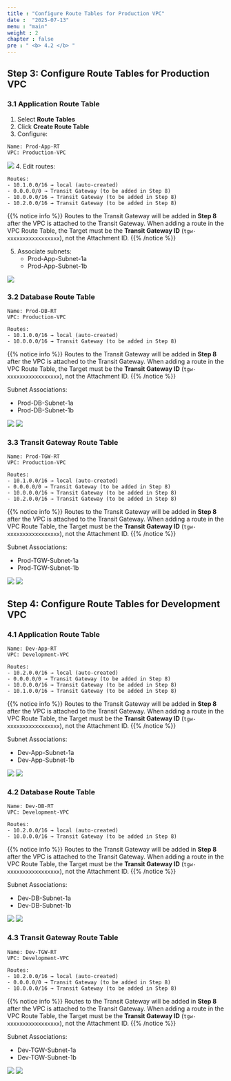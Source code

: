 ```yaml
---
title : "Configure Route Tables for Production VPC"
date :  "2025-07-13" 
menu : "main"
weight : 2
chapter : false
pre : " <b> 4.2 </b> "
---
```


## Step 3: Configure Route Tables for Production VPC

### 3.1 Application Route Table

1. Select **Route Tables**
2. Click **Create Route Table**
3. Configure:

```
Name: Prod-App-RT
VPC: Production-VPC
```
![](/images/4.spoke-vpcs/hinh-21.png)
4. Edit routes:

```
Routes:
- 10.1.0.0/16 → local (auto-created)
- 0.0.0.0/0 → Transit Gateway (to be added in Step 8)
- 10.0.0.0/16 → Transit Gateway (to be added in Step 8)
- 10.2.0.0/16 → Transit Gateway (to be added in Step 8)
```

{{% notice info %}}
Routes to the Transit Gateway will be added in **Step 8** after the VPC is attached to the Transit Gateway. When adding a route in the VPC Route Table, the Target must be the **Transit Gateway ID** (`tgw-xxxxxxxxxxxxxxxxx`), not the Attachment ID.
{{% /notice %}}

5. Associate subnets:
   - Prod-App-Subnet-1a
   - Prod-App-Subnet-1b

![](/images/4.spoke-vpcs/hinh-22.png)
### 3.2 Database Route Table

```
Name: Prod-DB-RT
VPC: Production-VPC

Routes:
- 10.1.0.0/16 → local (auto-created)
- 10.0.0.0/16 → Transit Gateway (to be added in Step 8)
```

{{% notice info %}}
Routes to the Transit Gateway will be added in **Step 8** after the VPC is attached to the Transit Gateway. When adding a route in the VPC Route Table, the Target must be the **Transit Gateway ID** (`tgw-xxxxxxxxxxxxxxxxx`), not the Attachment ID.
{{% /notice %}}

Subnet Associations:
- Prod-DB-Subnet-1a
- Prod-DB-Subnet-1b

![](/images/4.spoke-vpcs/hinh-23.png)
![](/images/4.spoke-vpcs/hinh-24.png)
### 3.3 Transit Gateway Route Table

```
Name: Prod-TGW-RT
VPC: Production-VPC

Routes:
- 10.1.0.0/16 → local (auto-created)
- 0.0.0.0/0 → Transit Gateway (to be added in Step 8)
- 10.0.0.0/16 → Transit Gateway (to be added in Step 8)
- 10.2.0.0/16 → Transit Gateway (to be added in Step 8)
```

{{% notice info %}}
Routes to the Transit Gateway will be added in **Step 8** after the VPC is attached to the Transit Gateway. When adding a route in the VPC Route Table, the Target must be the **Transit Gateway ID** (`tgw-xxxxxxxxxxxxxxxxx`), not the Attachment ID.
{{% /notice %}}

Subnet Associations:
- Prod-TGW-Subnet-1a
- Prod-TGW-Subnet-1b

![](/images/4.spoke-vpcs/hinh-25.png)
![](/images/4.spoke-vpcs/hinh-26.png)

## Step 4: Configure Route Tables for Development VPC

### 4.1 Application Route Table

```
Name: Dev-App-RT
VPC: Development-VPC

Routes:
- 10.2.0.0/16 → local (auto-created)
- 0.0.0.0/0 → Transit Gateway (to be added in Step 8)
- 10.0.0.0/16 → Transit Gateway (to be added in Step 8)
- 10.1.0.0/16 → Transit Gateway (to be added in Step 8)
```

{{% notice info %}}
Routes to the Transit Gateway will be added in **Step 8** after the VPC is attached to the Transit Gateway. When adding a route in the VPC Route Table, the Target must be the **Transit Gateway ID** (`tgw-xxxxxxxxxxxxxxxxx`), not the Attachment ID.
{{% /notice %}}

Subnet Associations:
- Dev-App-Subnet-1a
- Dev-App-Subnet-1b

![](/images/4.spoke-vpcs/hinh-27.png)
![](/images/4.spoke-vpcs/hinh-28.png)
### 4.2 Database Route Table

```
Name: Dev-DB-RT
VPC: Development-VPC

Routes:
- 10.2.0.0/16 → local (auto-created)
- 10.0.0.0/16 → Transit Gateway (to be added in Step 8)
```

{{% notice info %}}
Routes to the Transit Gateway will be added in **Step 8** after the VPC is attached to the Transit Gateway. When adding a route in the VPC Route Table, the Target must be the **Transit Gateway ID** (`tgw-xxxxxxxxxxxxxxxxx`), not the Attachment ID.
{{% /notice %}}

Subnet Associations:
- Dev-DB-Subnet-1a
- Dev-DB-Subnet-1b

![](/images/4.spoke-vpcs/hinh-29.png)
![](/images/4.spoke-vpcs/hinh-30.png)
### 4.3 Transit Gateway Route Table

```
Name: Dev-TGW-RT
VPC: Development-VPC

Routes:
- 10.2.0.0/16 → local (auto-created)
- 0.0.0.0/0 → Transit Gateway (to be added in Step 8)
- 10.0.0.0/16 → Transit Gateway (to be added in Step 8)
```

{{% notice info %}}
Routes to the Transit Gateway will be added in **Step 8** after the VPC is attached to the Transit Gateway. When adding a route in the VPC Route Table, the Target must be the **Transit Gateway ID** (`tgw-xxxxxxxxxxxxxxxxx`), not the Attachment ID.
{{% /notice %}}

Subnet Associations:
- Dev-TGW-Subnet-1a
- Dev-TGW-Subnet-1b

![](/images/4.spoke-vpcs/hinh-31.png)
![](/images/4.spoke-vpcs/hinh-32.png)